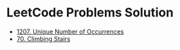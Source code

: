 # LeetCode Problems Solution

- [1207. Unique Number of Occurrences](./1207_Unique_Number_of_Occurrences)
- [70. Climbing Stairs](./70_Climbing_Stairs)